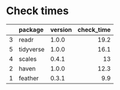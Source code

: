 # Check times

|   |package   |version | check_time|
|:--|:---------|:-------|----------:|
|3  |readr     |1.0.0   |       19.2|
|5  |tidyverse |1.0.0   |       16.1|
|4  |scales    |0.4.1   |         13|
|2  |haven     |1.0.0   |       12.3|
|1  |feather   |0.3.1   |        9.9|


